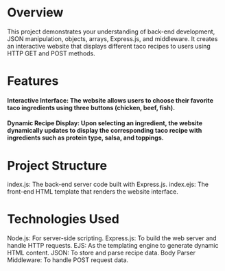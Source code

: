 # Overview
This project demonstrates your understanding of back-end development, JSON manipulation, objects, arrays, Express.js, and middleware. It creates an interactive website that displays different taco recipes to users using HTTP GET and POST methods.

# Features
#### Interactive Interface: The website allows users to choose their favorite taco ingredients using three buttons (chicken, beef, fish).

#### Dynamic Recipe Display: Upon selecting an ingredient, the website dynamically updates to display the corresponding taco recipe with ingredients such as protein type, salsa, and toppings.

# Project Structure
index.js: The back-end server code built with Express.js.
index.ejs: The front-end HTML template that renders the website interface.

# Technologies Used
Node.js: For server-side scripting.
Express.js: To build the web server and handle HTTP requests.
EJS: As the templating engine to generate dynamic HTML content.
JSON: To store and parse recipe data.
Body Parser Middleware: To handle POST request data.
